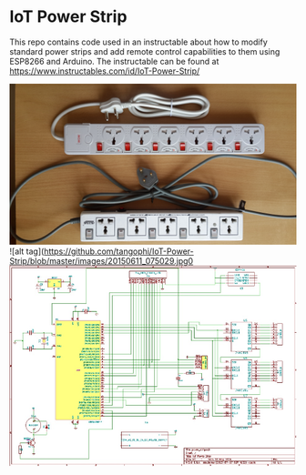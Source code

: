 # IoT Power Strip

This repo contains code used in an instructable about how to modify standard power strips and add remote control capabilities to them using ESP8266 and Arduino.  The instructable can be found at https://www.instructables.com/id/IoT-Power-Strip/

![alt tag](https://github.com/tangophi/IoT-Power-Strip/blob/master/images/20150519_141419.jpg)
![alt tag](https://github.com/tangophi/IoT-Power-Strip/blob/master/images/20150611_075029.jpg0
![alt tag](https://github.com/tangophi/IoT-Power-Strip/blob/master/images/iot_power_strip_circuit.jpg)




